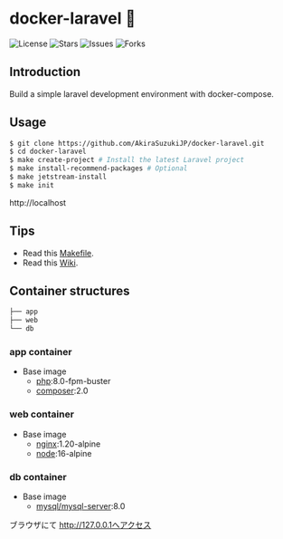 # docker-laravel 🐳

![License](https://img.shields.io/github/license/ucan-lab/docker-laravel?color=f05340)
![Stars](https://img.shields.io/github/stars/ucan-lab/docker-laravel?color=f05340)
![Issues](https://img.shields.io/github/issues/ucan-lab/docker-laravel?color=f05340)
![Forks](https://img.shields.io/github/forks/ucan-lab/docker-laravel?color=f05340)

## Introduction

Build a simple laravel development environment with docker-compose.

## Usage

```bash
$ git clone https://github.com/AkiraSuzukiJP/docker-laravel.git
$ cd docker-laravel
$ make create-project # Install the latest Laravel project
$ make install-recommend-packages # Optional
$ make jetstream-install
$ make init

```

http://localhost

## Tips

- Read this [Makefile](https://github.com/AkiraSuzukiJP/docker-laravel/blob/main/Makefile).
- Read this [Wiki](https://github.com/AkiraSuzukiJP/docker-laravel/wiki).

## Container structures

```bash
├── app
├── web
└── db
```

### app container

- Base image
  - [php](https://hub.docker.com/_/php):8.0-fpm-buster
  - [composer](https://hub.docker.com/_/composer):2.0

### web container

- Base image
  - [nginx](https://hub.docker.com/_/nginx):1.20-alpine
  - [node](https://hub.docker.com/_/node):16-alpine

### db container

- Base image
  - [mysql/mysql-server](https://hub.docker.com/r/mysql/mysql-server):8.0



ブラウザにて http://127.0.0.1へアクセス

